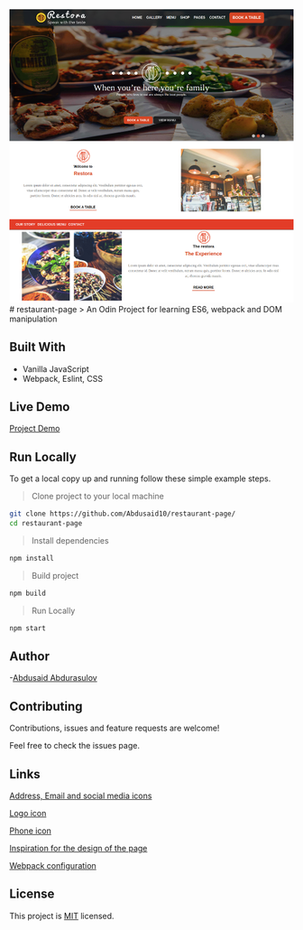 <img src="./screenshot.png">
# restaurant-page
> An Odin Project for learning ES6, webpack and DOM manipulation

## Built With
* Vanilla JavaScript
* Webpack, Eslint, CSS

## Live Demo
[Project Demo](https://#)

## Run Locally
To get a local copy up and running follow these simple example steps.

> Clone project to your local machine
```bash
git clone https://github.com/Abdusaid10/restaurant-page/
cd restaurant-page
```
> Install dependencies
```bash
npm install
```
> Build project
```bash
npm build
```
> Run Locally
```bash
npm start
```
## Author

-[Abdusaid Abdurasulov](https://github.com/Abdusaid10)

## Contributing
Contributions, issues and feature requests are welcome!

Feel free to check the issues page.
## Links
[Address, Email and social media icons](http://svgicons.sparkk.fr/)

[Logo icon](https://www.flaticon.com/free-icon/dish_857718)

[Phone icon](https://iconmonstr.com/phone-7-svg/)

[Inspiration for the design of the page](http://theme.innovatory.in/restora/)

[Webpack configuration](https://webpack.js.org/guides/getting-started/)
## License
This project is [MIT](https://github.com/Abdusaid10/restaurant-page/blob/master/LICENSE) licensed.